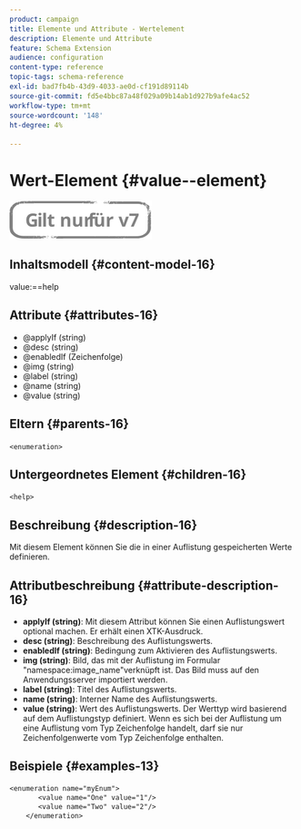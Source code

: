 ```yaml
---
product: campaign
title: Elemente und Attribute - Wertelement
description: Elemente und Attribute
feature: Schema Extension
audience: configuration
content-type: reference
topic-tags: schema-reference
exl-id: bad7fb4b-43d9-4033-ae0d-cf191d89114b
source-git-commit: fd5e4bbc87a48f029a09b14ab1d927b9afe4ac52
workflow-type: tm+mt
source-wordcount: '148'
ht-degree: 4%

---
```


# Wert-Element {#value--element}

![](../../../assets/v7-only.svg)

## Inhaltsmodell {#content-model-16}

value:==help

## Attribute {#attributes-16}

* @applyIf (string)
* @desc (string)
* @enabledIf (Zeichenfolge)
* @img (string)
* @label (string)
* @name (string)
* @value (string)

## Eltern {#parents-16}

`<enumeration>`

## Untergeordnetes Element {#children-16}

`<help>`

## Beschreibung {#description-16}

Mit diesem Element können Sie die in einer Auflistung gespeicherten Werte definieren.

## Attributbeschreibung {#attribute-description-16}

* **applyIf (string)**: Mit diesem Attribut können Sie einen Auflistungswert optional machen. Er erhält einen XTK-Ausdruck.
* **desc (string)**: Beschreibung des Auflistungswerts.
* **enabledIf (string)**: Bedingung zum Aktivieren des Auflistungswerts.
* **img (string)**: Bild, das mit der Auflistung im Formular &quot;namespace:image_name&quot;verknüpft ist. Das Bild muss auf den Anwendungsserver importiert werden.
* **label (string)**: Titel des Auflistungswerts.
* **name (string)**: Interner Name des Auflistungswerts.
* **value (string)**: Wert des Auflistungswerts. Der Werttyp wird basierend auf dem Auflistungstyp definiert. Wenn es sich bei der Auflistung um eine Auflistung vom Typ Zeichenfolge handelt, darf sie nur Zeichenfolgenwerte vom Typ Zeichenfolge enthalten.

## Beispiele {#examples-13}

```
<enumeration name="myEnum">
       <value name="One" value="1"/>
       <value name="Two" value="2"/>
    </enumeration>
```
